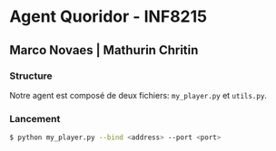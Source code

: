 # Agent Quoridor - INF8215
## Marco Novaes | Mathurin Chritin 

### Structure
Notre agent est composé de deux fichiers: `my_player.py` et `utils.py`.

### Lancement
```bash
$ python my_player.py --bind <address> --port <port>
```
